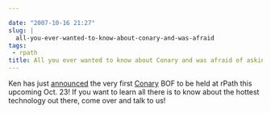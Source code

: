 ```yaml
---

date: "2007-10-16 21:27"
slug: |
  all-you-ever-wanted-to-know-about-conary-and-was-afraid
tags:
 - rpath
title: All you ever wanted to know about Conary and was afraid of asking
---
```


Ken has just [announced](http://ken.vandine.org/?p=285) the very first
[Conary](http://en.wikipedia.org/wiki/Conary_%28package_manager%29) BOF
to be held at rPath this upcoming Oct. 23! If you want to learn all
there is to know about the hottest technology out there, come over and
talk to us!
